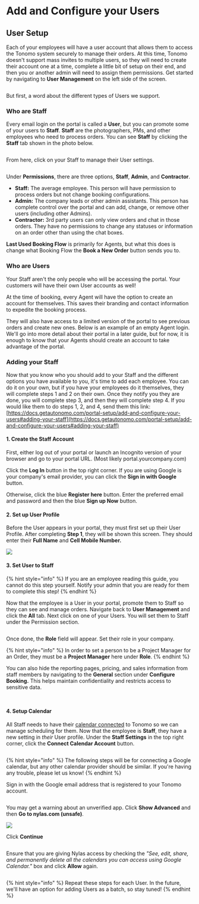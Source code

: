 # Add and Configure your Users

## User Setup

Each of your employees will have a user account that allows them to access the Tonomo system securely to manage their orders. At this time, Tonomo doesn't support mass invites to multiple users, so they will need to create their account one at a time, complete a little bit of setup on their end, and then you or another admin will need to assign them permissions. Get started by navigating to **User Management** on the left side of the screen.

<figure><img src="../.gitbook/assets/image (201).png" alt=""><figcaption></figcaption></figure>

But first, a word about the different types of Users we support.

### Who are Staff

Every email login on the portal is called a **User**, but you can promote some of your users to **Staff**. **Staff** are the photographers, PMs, and other employees who need to process orders. You can see **Staff** by clicking the **Staff** tab shown in the photo below.

<figure><img src="../.gitbook/assets/image (202).png" alt=""><figcaption></figcaption></figure>



From here, click on your Staff to manage their User settings.

<figure><img src="../.gitbook/assets/image (209).png" alt=""><figcaption></figcaption></figure>

Under **Permissions**, there are three options, **Staff**, **Admin**, and **Contractor**.

* **Staff:** The average employee. This person will have permission to process orders but not change booking configurations.
* **Admin:** The company leads or other admin assistants. This person has complete control over the portal and can add, change, or remove other users (including other Admins).
* **Contractor:** 3rd party users can only view orders and chat in those orders. They have no permissions to change any statuses or information on an order other than using the chat boxes.

**Last Used Booking Flow** is primarily for Agents, but what this does is change what Booking Flow the **Book a New Order** button sends you to.

### Who are Users

Your Staff aren't the only people who will be accessing the portal. Your customers will have their own User accounts as well!

At the time of booking, every Agent will have the option to create an account for themselves. This saves their branding and contact information to expedite the booking process.

They will also have access to a limited version of the portal to see previous orders and create new ones. Below is an example of an empty Agent login. We'll go into more detail about their portal in a later guide, but for now, it is enough to know that your Agents should create an account to take advantage of the portal.

### Adding your Staff

Now that you know who you should add to your Staff and the different options you have available to you, it's time to add each employee. You can do it on your own, but if you have your employees do it themselves, they will complete steps 1 and 2 on their own. Once they notify you they are done,  you will complete step 3, and then they will complete step 4. If you would like them to do steps 1, 2, and 4, send them this link: [https://docs.getautonomo.com/portal-setup/add-and-configure-your-users#adding-your-staff](https://docs.getautonomo.com/portal-setup/add-and-configure-your-users#adding-your-staff)

#### 1. Create the Staff Account

First, either log out of your portal or launch an Incognito version of your browser and go to your portal URL.  (Most likely portal.yourcompany.com)

Click the **Log In** button in the top right corner. If you are using Google is your company's email provider, you can click the **Sign in with Google** button.

Otherwise, click the blue **Register here** button. Enter the preferred email and password and then the blue **Sign up Now** button.

#### 2. Set up User Profile

Before the User appears in your portal, they must first set up their User Profile. After completing **Step 1**, they will be shown this screen.  They should enter their **Full Name** and **Cell Mobile Number.**

![](<../.gitbook/assets/New Account.png>)

#### 3. **Set User to Staff**

{% hint style="info" %}
If you are an employee reading this guide, you cannot do this step yourself. Notify your admin that you are ready for them to complete this step!
{% endhint %}

Now that the employee is a User in your portal, promote them to Staff so they can see and manage orders. Navigate back to **User Management** and click the **All** tab. Next click on one of your Users. You will set them to Staff under the Permission section.

<figure><img src="../.gitbook/assets/image (204).png" alt=""><figcaption></figcaption></figure>

Once done, the **Role** field will appear. Set their role in your company.

{% hint style="info" %}
In order to set a person to be a Project Manager for an Order, they must be a **Project Manager** here under **Role**.
{% endhint %}

You can also hide the reporting pages, pricing, and sales information from staff members by navigating to the **General** section under **Configure Booking.** This helps maintain confidentiality and restricts access to sensitive data.

<div><figure><img src="../.gitbook/assets/Hide 2.png" alt=""><figcaption></figcaption></figure> <figure><img src="../.gitbook/assets/Hide 1.png" alt=""><figcaption></figcaption></figure></div>

#### 4. Setup Calendar

All Staff needs to have their [calendar connected](../scheduling/calendar-integration.md#connecting-user-accounts) to Tonomo so we can manage scheduling for them. Now that the employee is **Staff**, they have a new setting in _their_ User profile. Under the **Staff Settings** in the top right corner, click the **Connect Calendar Account** button.

<figure><img src="../.gitbook/assets/image (205).png" alt=""><figcaption></figcaption></figure>

{% hint style="info" %}
The following steps will be for connecting a Google calendar, but any other calendar provider should be similar. If you're having any trouble, please let us know!
{% endhint %}

Sign in with the Google email address that is registered to your Tonomo account.

<figure><img src="../.gitbook/assets/image (206).png" alt=""><figcaption></figcaption></figure>

You may get a warning about an unverified app. Click **Show Advanced** and then **Go to nylas.com (unsafe)**.

![](<../.gitbook/assets/11 Connect Account.png>)

Click **Continue**

<figure><img src="../.gitbook/assets/image (207).png" alt=""><figcaption></figcaption></figure>

Ensure that you are giving Nylas access by checking the _"See, edit, share, and permanently delete all the calendars you can access using Google Calendar."_ box and click **Allow** again.

<figure><img src="../.gitbook/assets/image (208).png" alt=""><figcaption></figcaption></figure>

{% hint style="info" %}
Repeat these steps for each User. In the future, we'll have an option for adding Users as a batch, so stay tuned!
{% endhint %}
